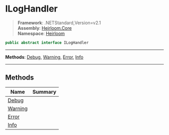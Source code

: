 # ILogHandler

> **Framework**: .NETStandard,Version=v2.1  
> **Assembly**: [Heirloom.Core][0]  
> **Namespace**: [Heirloom][0]  

```cs
public abstract interface ILogHandler
```

--------------------------------------------------------------------------------

**Methods**: [Debug][1], [Warning][2], [Error][3], [Info][4]

--------------------------------------------------------------------------------

## Methods

| Name         | Summary |
|--------------|---------|
| [Debug][1]   |         |
| [Warning][2] |         |
| [Error][3]   |         |
| [Info][4]    |         |

[0]: ../Heirloom.Core.md
[1]: Heirloom.ILogHandler.Debug.md
[2]: Heirloom.ILogHandler.Warning.md
[3]: Heirloom.ILogHandler.Error.md
[4]: Heirloom.ILogHandler.Info.md
